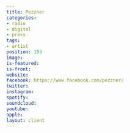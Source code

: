 ```yaml
---
title: Pezzner
categories:
- radio
- digital
- press
tags:
- artist
position: 193
image: 
is-featured: 
is-front: 
website: 
facebook: https://www.facebook.com/pezzner/
twitter: 
instagram: 
spotify: 
soundcloud: 
youtube: 
apple: 
layout: client
---
```


